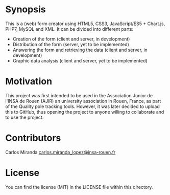 Synopsis
========

This is a (web) form creator using HTML5, CSS3, JavaScript/ES5 + Chart.js, PHP7, MySQL and XML. It can be divided into different parts:

* Creation of the form (client and server, in development)
* Distribution of the form (server, yet to be implemented)
* Answering the form and retrieving the data (client and server, in development)
* Graphic data analysis (client and server, yet to be implemented)

Motivation
==========

This project was first intended to be used in the Association Junior de l'INSA de Rouen (AJIR) an university association in Rouen, France, as part of the Quality pole tracking tools. However, it was later decided to upload this to GitHub, thus opening the project to anyone willing to collaborate and to use the project.

Contributors
============

Carlos Miranda
[carlos.miranda_lopez@insa-rouen.fr](mailto:carlos.miranda_lopez@insa-rouen.fr)

License
=======

You can find the license (MIT) in the LICENSE file within this directory.
